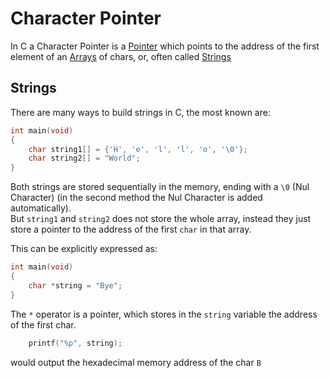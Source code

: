 # Character Pointer
In C a Character Pointer is a [Pointer](./CS50x_Pointer.md) which points to the address of the first element of an [Arrays](../Week-2-Arrays/CS50x_Arrays.md) of chars, or, often called [Strings](../Week-2-Arrays/CS50x_Strings.md)

## Strings
There are many ways to build strings in C, the most known are:
```c
int main(void)
{
    char string1[] = {'H', 'e', 'l', 'l', 'o', '\0'};
    char string2[] = "World";
}
```
Both strings are stored sequentially in the memory, ending with a `\0` (Nul Character) (in the second method the Nul Character is added automatically).  
But `string1` and `string2` does not store the whole array, instead they just store a pointer to the address of the first `char` in that array.

This can be explicitly expressed as:
```c
int main(void)
{
    char *string = "Bye";
}
```

The `*` operator is a pointer, which stores in the `string` variable the address of the first char.

```c
    printf("%p", string);
```
would output the hexadecimal memory address of the char `B`  
